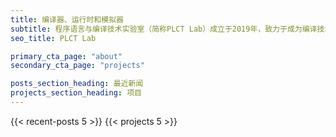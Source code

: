 ```yaml
---
title: 编译器、运行时和模拟器
subtitle: 程序语言与编译技术实验室（简称PLCT Lab）成立于2019年，致力于成为编译技术领域的开源领导者，推进工具链及运行时系统等软件基础设施的技术革新， 具备主导开发和维护重要基础设施的技术及管理能力。与此同时，致力于培养一万名编译领域尖端人才，推动先进编译技术在国内的普及和发展。
seo_title: PLCT Lab

primary_cta_page: "about"
secondary_cta_page: "projects"

posts_section_heading: 最近新闻
projects_section_heading: 项目
---
```


{{< recent-posts 5 >}}
{{< projects 5 >}}
